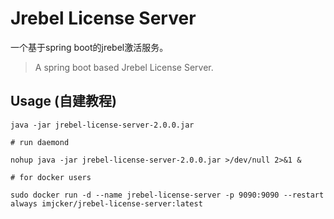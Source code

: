# Jrebel License Server

一个基于spring boot的jrebel激活服务。  

> A spring boot based Jrebel License Server.
  
## Usage (自建教程)

```shell script
java -jar jrebel-license-server-2.0.0.jar 

# run daemond

nohup java -jar jrebel-license-server-2.0.0.jar >/dev/null 2>&1 &

# for docker users

sudo docker run -d --name jrebel-license-server -p 9090:9090 --restart always imjcker/jrebel-license-server:latest

```

[license]: https://www.apache.org/licenses/LICENSE-2.0

